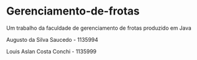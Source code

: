 # Gerenciamento-de-frotas
 Um trabalho da faculdade de gerenciamento de frotas produzido em Java

Augusto da Silva Saucedo - 1135994

Louis Aslan Costa Conchi - 1135999
